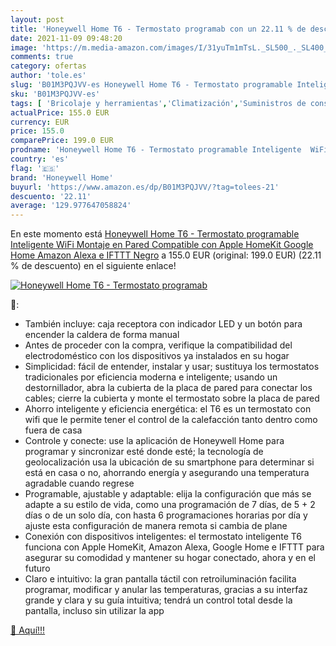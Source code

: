 ```yaml
---
layout: post
title: 'Honeywell Home T6 - Termostato programab con un 22.11 % de descuento'
date: 2021-11-09 09:48:20
image: 'https://m.media-amazon.com/images/I/31yuTm1mTsL._SL500_._SL400_.jpg'
comments: true
category: ofertas
author: 'tole.es'
slug: 'B01M3PQJVV-es Honeywell Home T6 - Termostato programable Inteligente...'
sku: 'B01M3PQJVV-es'
tags: [ 'Bricolaje y herramientas','Climatización','Suministros de construcción','Termostatos','Termostatos y accesorios','apple','honeywell home', ]
actualPrice: 155.0 EUR
currency: EUR
price: 155.0
comparePrice: 199.0 EUR
prodname: 'Honeywell Home T6 - Termostato programable Inteligente  WiFi  Montaje en Pared  Compatible con Apple HomeKit  Google Home  Amazon Alexa e IFTTT Negro'
country: 'es'
flag: '🇪🇸'
brand: 'Honeywell Home'
buyurl: 'https://www.amazon.es/dp/B01M3PQJVV/?tag=tolees-21'
descuento: '22.11'
average: '129.977647058824'
---
```


En este momento está [Honeywell Home T6 - Termostato programable Inteligente  WiFi  Montaje en Pared  Compatible con Apple HomeKit  Google Home  Amazon Alexa e IFTTT Negro](https://www.amazon.es/dp/B01M3PQJVV/?tag=tolees-21) a 155.0 EUR (original: 199.0 EUR) (22.11 %  de descuento) en el siguiente enlace!

[![Honeywell Home T6 - Termostato programab](https://m.media-amazon.com/images/I/31yuTm1mTsL._SL500_._SL400_.jpg)](https://www.amazon.es/dp/B01M3PQJVV/?tag=tolees-21)

🔎:

- También incluye: caja receptora con indicador LED y un botón para encender la caldera de forma manual
- Antes de proceder con la compra, verifique la compatibilidad del electrodoméstico con los dispositivos ya instalados en su hogar
- Simplicidad: fácil de entender, instalar y usar; sustituya los termostatos tradicionales por eficiencia moderna e inteligente; usando un destornillador, abra la cubierta de la placa de pared para conectar los cables; cierre la cubierta y monte el termostato sobre la placa de pared
- Ahorro inteligente y eficiencia energética: el T6 es un termostato con wifi que le permite tener el control de la calefacción tanto dentro como fuera de casa
- Controle y conecte: use la aplicación de Honeywell Home para programar y sincronizar esté donde esté; la tecnología de geolocalización usa la ubicación de su smartphone para determinar si está en casa o no, ahorrando energía y asegurando una temperatura agradable cuando regrese
- Programable, ajustable y adaptable: elija la configuración que más se adapte a su estilo de vida, como una programación de 7 días, de 5 + 2 días o de un solo día, con hasta 6 programaciones horarias por día y ajuste esta configuración de manera remota si cambia de plane
- Conexión con dispositivos inteligentes: el termostato inteligente T6 funciona con Apple HomeKit, Amazon Alexa, Google Home e IFTTT para asegurar su comodidad y mantener su hogar conectado, ahora y en el futuro
- Claro e intuitivo: la gran pantalla táctil con retroiluminación facilita programar, modificar y anular las temperaturas, gracias a su interfaz grande y clara y su guía intuitiva; tendrá un control total desde la pantalla, incluso sin utilizar la app

[🛒 Aquí!!!](https://www.amazon.es/dp/B01M3PQJVV/?tag=tolees-21)
